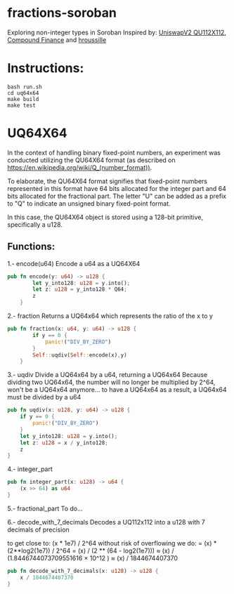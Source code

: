 # fractions-soroban
Exploring non-integer types in Soroban
Inspired by: 
[UniswapV2 QU112X112](https://github.com/Uniswap/v2-core/blob/master/contracts/libraries/UQ112x112.sol), [Compound Finance](https://github.com/compound-finance/open-oracle/blob/master/contracts/Uniswap/UniswapLib.sol) and [hroussille](https://ethereum.stackexchange.com/questions/113130/what-does-decode112with18-do)

# Instructions:
```
bash run.sh
cd uq64x64
make build
make test
```


# UQ64X64
In the context of handling binary fixed-point numbers, an experiment was conducted utilizing the QU64X64 format (as described on https://en.wikipedia.org/wiki/Q_(number_format)).

To elaborate, the QU64X64 format signifies that fixed-point numbers represented in this format have 64 bits allocated for the integer part and 64 bits allocated for the fractional part. The letter "U" can be added as a prefix to "Q" to indicate an unsigned binary fixed-point format.

In this case, the QU64X64 object is stored using a 128-bit primitive, specifically a u128.

## Functions:

1.- encode(u64)
Encode a u64 as a UQ64X64
```rust
pub fn encode(y: u64) -> u128 {
        let y_into128: u128 = y.into();
        let z: u128 = y_into128 * Q64;
        z
    }
```

2.- fraction
Returns a UQ64x64 which represents the ratio of the x to y
```rust
pub fn fraction(x: u64, y: u64) -> u128 {
        if y == 0 {
            panic!("DIV_BY_ZERO")
        }
        Self::uqdiv(Self::encode(x),y)
    }
```



3.- uqdiv
Divide a UQ64x64 by a u64, returning a UQ64x64
Because dividing two UQ64x64, the number will no longer be multiplied by 2^64, won't be a UQ64x64 anymore... to have a UQ64x64 as a result, a UQ64x64 must be divided by a u64

```rust
pub fn uqdiv(x: u128, y: u64) -> u128 {
    if y == 0 {
        panic!("DIV_BY_ZERO")
    }
    let y_into128: u128 = y.into();
    let z: u128 = x / y_into128;
    z
}
```

4.- integer_part
```rust
pub fn integer_part(x: u128) -> u64 {
    (x >> 64) as u64
} 
```

5.- fractional_part
To do...

6.- decode_with_7_decimals
Decodes a UQ112x112 into a u128 with 7 decimals of precision

to get close to: (x * 1e7) / 2^64 without risk of overflowing we do:
        = (x) * (2**log2(1e7)) / 2^64
        = (x) / (2 ** (64 - log2(1e7)))
        ≈ (x) / (1.8446744073709551616 × 10^12 )
        ≈ (x) / 1844674407370


```rust
pub fn decode_with_7_decimals(x: u128) -> u128 {
    x / 1844674407370
}
```


